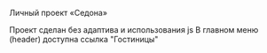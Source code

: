 Личный проект «Седона»

Проект сделан без адаптива и использования js
В главном меню (header) доступна ссылка "Гостиницы"
